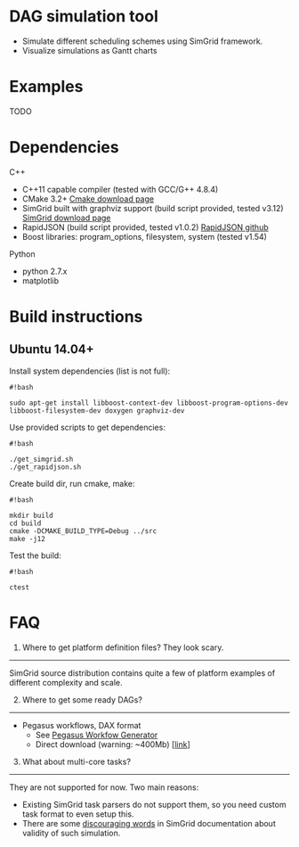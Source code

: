 DAG simulation tool
===================

* Simulate different scheduling schemes using SimGrid framework.
* Visualize simulations as Gantt charts

Examples
========

TODO


Dependencies
============

C++

* C++11 capable compiler (tested with GCC/G++ 4.8.4)
* CMake 3.2+ [Cmake download page](https://cmake.org/download/)
* SimGrid built with graphviz support (build script provided, tested v3.12) [SimGrid download page](http://simgrid.gforge.inria.fr/download.php)
* RapidJSON (build script provided, tested v1.0.2) [RapidJSON github](https://github.com/miloyip/rapidjson)
* Boost libraries: program_options, filesystem, system (tested v1.54)

Python

* python 2.7.x
* matplotlib


Build instructions
==================

Ubuntu 14.04+
-------------

Install system dependencies (list is not full):

```
#!bash

sudo apt-get install libboost-context-dev libboost-program-options-dev libboost-filesystem-dev doxygen graphviz-dev
```

Use provided scripts to get dependencies:

```
#!bash

./get_simgrid.sh
./get_rapidjson.sh
```

Create build dir, run cmake, make:

```
#!bash

mkdir build
cd build
cmake -DCMAKE_BUILD_TYPE=Debug ../src
make -j12
```

Test the build:

```
#!bash

ctest
```

FAQ
===

1. Where to get platform definition files? They look scary.
-----------------------------------------------------------

SimGrid source distribution contains quite a few of platform examples of different complexity and scale.


2. Where to get some ready DAGs?
--------------------------------

* Pegasus workflows, DAX format  
    * See [Pegasus Workfow Generator](https://confluence.pegasus.isi.edu/display/pegasus/WorkflowGenerator)
    * Direct download (warning: ~400Mb) [[link](https://download.pegasus.isi.edu/misc/SyntheticWorkflows.tar.gz)]


3. What about multi-core tasks?
-------------------------------

They are not supported for now. Two main reasons:

* Existing SimGrid task parsers do not support them, so you need custom task format to even setup this.
* There are some [discouraging words](http://simgrid.gforge.inria.fr/simgrid/3.12/doc/platform.html#pf_Cr) in SimGrid documentation about validity of such simulation.